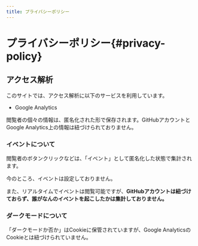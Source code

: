 ```yaml
---
title: プライバシーポリシー
---
```


# プライバシーポリシー{#privacy-policy}

## アクセス解析

このサイトでは、アクセス解析に以下のサービスを利用しています。

- Google Analytics

閲覧者の個々の情報は、匿名化された形で保存されます。GitHubアカウントとGoogle Analytics上の情報は紐づけられておりません。

### イベントについて

閲覧者のボタンクリックなどは、「イベント」として匿名化した状態で集計されます。

今のところ、イベントは設定しておりません。

また、リアルタイムでイベントは閲覧可能ですが、**GitHubアカウントは紐づけておらず、誰がなんのイベントを起こしたかは集計しておりません。**

### ダークモードについて

「ダークモードか否か」はCookieに保管されていますが、Google AnalyticsのCookieとは紐づけられていません。
